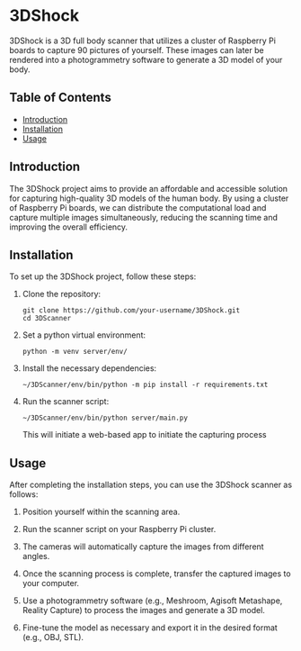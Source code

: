 # 3DShock

3DShock is a 3D full body scanner that utilizes a cluster of Raspberry Pi boards to capture 90 pictures of yourself. These images can later be rendered into a photogrammetry software to generate a 3D model of your body.

## Table of Contents

- [Introduction](#introduction)
- [Installation](#installation)
- [Usage](#usage)

## Introduction

The 3DShock project aims to provide an affordable and accessible solution for capturing high-quality 3D models of the human body. By using a cluster of Raspberry Pi boards, we can distribute the computational load and capture multiple images simultaneously, reducing the scanning time and improving the overall efficiency.

## Installation

To set up the 3DShock project, follow these steps:

1. Clone the repository:

   ```shell
   git clone https://github.com/your-username/3DShock.git
   cd 3DScanner
   ```

2. Set a python virtual environment:
   ```shell
   python -m venv server/env/
   ```
   
3. Install the necessary dependencies:

   ```shell
   ~/3DScanner/env/bin/python -m pip install -r requirements.txt
   ```
   
4. Run the scanner script:

   ```shell
   ~/3DScanner/env/bin/python server/main.py
   ```

   This will initiate a web-based app to initiate the capturing process

## Usage

After completing the installation steps, you can use the 3DShock scanner as follows:

1. Position yourself within the scanning area.

2. Run the scanner script on your Raspberry Pi cluster.

3. The cameras will automatically capture the images from different angles.

4. Once the scanning process is complete, transfer the captured images to your computer.

5. Use a photogrammetry software (e.g., Meshroom, Agisoft Metashape, Reality Capture) to process the images and generate a 3D model.

6. Fine-tune the model as necessary and export it in the desired format (e.g., OBJ, STL).
